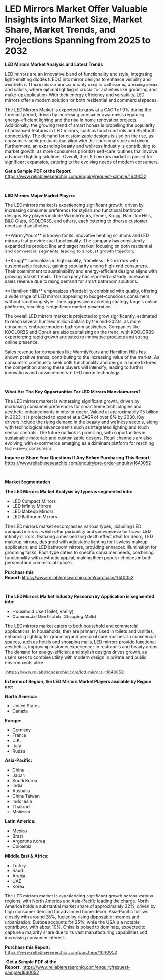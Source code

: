 <p><h1>LED Mirrors Market Offer Valuable Insights into Market Size, Market Share, Market Trends, and Projections Spanning from 2025 to 2032</h1></p><p><strong>LED Mirrors Market Analysis and Latest Trends</strong></p>
<p><p>LED mirrors are an innovative blend of functionality and style, integrating light-emitting diodes (LEDs) into mirror designs to enhance visibility and aesthetics. These mirrors are commonly used in bathrooms, dressing areas, and salons, where optimal lighting is crucial for activities like grooming and make-up application. With their energy efficiency and versatility, LED mirrors offer a modern solution for both residential and commercial spaces.</p><p>The LED Mirrors Market is expected to grow at a CAGR of 9% during the forecast period, driven by increasing consumer awareness regarding energy-efficient lighting and the rise in home renovation projects. Additionally, the growing trend of smart homes is propelling the popularity of advanced features in LED mirrors, such as touch controls and Bluetooth connectivity. The demand for customizable designs is also on the rise, as consumers seek products that align with their personal style and decor. Furthermore, an expanding beauty and wellness industry is contributing to market growth, as more consumers prioritize self-care routines that involve advanced lighting solutions. Overall, the LED mirrors market is poised for significant expansion, catering to the evolving needs of modern consumers.</p></p>
<p><strong>Get a Sample PDF of the Report:&nbsp;</strong> <a href="https://www.reliableresearchiq.com/enquiry/request-sample/1640052?utm_campaign=3529&utm_medium=2&utm_source=Github&utm_content=ia&utm_term=16042025&utm_id=led-mirrors">https://www.reliableresearchiq.com/enquiry/request-sample/1640052</a></p>
<p>&nbsp;</p>
<p><strong>LED Mirrors Major Market Players</strong></p>
<p><p>The LED mirrors market is experiencing significant growth, driven by increasing consumer preference for stylish and functional bathroom designs. Key players include WarmlyYours, Remer, Krugg, Hamilton Hills, B&C Glass, KOOLORBS, and others, each catering to diverse customer needs and aesthetics.</p><p>**WarmlyYours** is known for its innovative heating solutions and LED mirrors that provide dual functionality. The company has consistently expanded its product line and target market, focusing on both residential and commercial segments, leading to a robust growth trajectory. </p><p>**Krugg** specializes in high-quality, frameless LED mirrors with customizable features, gaining popularity among high-end consumers. Their commitment to sustainability and energy-efficient designs aligns with growing market trends. The company has reported a steady increase in sales revenue due to rising demand for smart bathroom solutions.</p><p>**Hamilton Hills** emphasizes affordability combined with quality, offering a wide range of LED mirrors appealing to budget-conscious consumers without sacrificing style. Their aggressive marketing strategy targets online platforms, resulting in significant market penetration.</p><p>The overall LED mirrors market is projected to grow significantly, estimated to reach several hundred million dollars by the mid-2020s, as more consumers embrace modern bathroom aesthetics. Companies like KOOLORBS and Conair are also capitalizing on the trend, with KOOLORBS experiencing rapid growth attributed to innovative products and strong online presence. </p><p>Sales revenue for companies like WarmlyYours and Hamilton Hills has shown positive trends, contributing to the increasing value of the market. As consumers continue to seek both functionality and design in home fixtures, the competition among these players will intensify, leading to further innovations and advancements in LED mirror technology.</p></p>
<p>&nbsp;</p>
<p><strong>What Are The Key Opportunities For LED Mirrors Manufacturers?</strong></p>
<p><p>The LED mirrors market is witnessing significant growth, driven by increasing consumer preferences for smart home technologies and aesthetic enhancements in interior decor. Valued at approximately $5 billion in 2023, it is projected to expand at a CAGR of over 8% by 2030. Key drivers include the rising demand in the beauty and wellness sectors, along with technological advancements such as integrated lighting and touch sensor controls. The future outlook is promising, with opportunities in sustainable materials and customizable designs. Retail channels are also evolving, with e-commerce emerging as a dominant platform for reaching tech-savvy consumers.</p></p>
<p><strong>Inquire or Share Your Questions If Any Before Purchasing This Report:</strong> <a href="https://www.reliableresearchiq.com/enquiry/pre-order-enquiry/1640052?utm_campaign=3529&utm_medium=2&utm_source=Github&utm_content=ia&utm_term=16042025&utm_id=led-mirrors">https://www.reliableresearchiq.com/enquiry/pre-order-enquiry/1640052</a></p>
<p>&nbsp;</p>
<p><strong>Market Segmentation</strong></p>
<p><strong>The LED Mirrors Market Analysis by types is segmented into:</strong></p>
<p><ul><li>LED Compact Mirrors</li><li>LED Infinity Mirrors</li><li>LED Makeup Mirrors</li><li>LED Bathroom Mirrors</li></ul></p>
<p><p>The LED mirrors market encompasses various types, including LED compact mirrors, which offer portability and convenience for travel; LED infinity mirrors, featuring a mesmerizing depth effect ideal for decor; LED makeup mirrors, designed with adjustable lighting for flawless makeup application; and LED bathroom mirrors, providing enhanced illumination for grooming tasks. Each type caters to specific consumer needs, combining functionality with aesthetic appeal, making them popular choices in both personal and commercial spaces.</p></p>
<p><strong>Purchase this Report:&nbsp;</strong><a href="https://www.reliableresearchiq.com/purchase/1640052?utm_campaign=3529&utm_medium=2&utm_source=Github&utm_content=ia&utm_term=16042025&utm_id=led-mirrors">https://www.reliableresearchiq.com/purchase/1640052</a></p>
<p>&nbsp;</p>
<p><strong>The LED Mirrors Market Industry Research by Application is segmented into:</strong></p>
<p><ul><li>Household Use (Toilet, Vanity)</li><li>Commercial Use (Hotels, Shopping Malls)</li></ul></p>
<p><p>The LED mirrors market caters to both household and commercial applications. In households, they are primarily used in toilets and vanities, enhancing lighting for grooming and personal care routines. In commercial spaces, such as hotels and shopping malls, LED mirrors provide functional aesthetics, improving customer experiences in restrooms and beauty areas. The demand for energy-efficient and stylish designs drives growth, as users seek to combine utility with modern design in private and public environments alike.</p></p>
<p><a href="https://www.reliableresearchiq.com/led-mirrors-r1640052?utm_campaign=3529&utm_medium=2&utm_source=Github&utm_content=ia&utm_term=16042025&utm_id=led-mirrors">&nbsp;https://www.reliableresearchiq.com/led-mirrors-r1640052</a></p>
<p><strong>In terms of Region, the LED Mirrors Market Players available by Region are:</strong></p>
<p>
    <p> <strong> North America: </strong>
        <ul>
            <li>United States</li>
            <li>Canada</li>
        </ul>
        </p> 
    <p> <strong> Europe: </strong>
        <ul>
            <li>Germany</li>
            <li>France</li>
            <li>U.K.</li>
            <li>Italy</li>
            <li>Russia</li>
        </ul>
        </p> 
    <p> <strong> Asia-Pacific: </strong>
        <ul>
            <li>China</li>
            <li>Japan</li>
            <li>South Korea</li>
            <li>India</li>
            <li>Australia</li>
            <li>China Taiwan</li>
            <li>Indonesia</li>
            <li>Thailand</li>
            <li>Malaysia</li>
        </ul>
        </p> 
    <p> <strong> Latin America: </strong>
        <ul>
            <li>Mexico</li>
            <li>Brazil</li>
            <li>Argentina Korea</li>
            <li>Colombia</li>
        </ul>
        </p> 
    <p> <strong> Middle East & Africa: </strong>
        <ul>
            <li>Turkey</li>
            <li>Saudi</li>
            <li>Arabia</li>
            <li>UAE</li>
            <li>Korea</li>
        </ul>
    </p>
    </p>
<p><p>The LED mirrors market is experiencing significant growth across various regions, with North America and Asia-Pacific leading the charge. North America holds a substantial market share of approximately 32%, driven by high consumer demand for advanced home décor. Asia-Pacific follows closely with around 28%, fueled by rising disposable incomes and urbanization. Europe accounts for 25%, while the USA is a notable contributor, with about 10%. China is poised to dominate, expected to capture a majority share due to its vast manufacturing capabilities and increasing consumer interest.</p></p>
<p><strong>Purchase this Report: </strong><a href="https://www.reliableresearchiq.com/purchase/1640052?utm_campaign=3529&utm_medium=2&utm_source=Github&utm_content=ia&utm_term=16042025&utm_id=led-mirrors">https://www.reliableresearchiq.com/purchase/1640052</a></p>
<p>&nbsp;<strong>Get a Sample PDF of the Report:&nbsp;&nbsp;</strong><a href="https://www.reliableresearchiq.com/enquiry/request-sample/1640052?utm_campaign=3529&utm_medium=2&utm_source=Github&utm_content=ia&utm_term=16042025&utm_id=led-mirrors">https://www.reliableresearchiq.com/enquiry/request-sample/1640052</a></p>
<p><strong></strong></p>
<p><p></p><p></p><p></p></p>